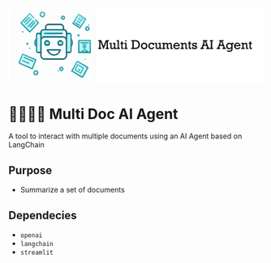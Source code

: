 ![mutlidocs_ai_agents_baneer](./docs/imgs/mutlidocs_ai_agents_baneer.png)
--------------

# 📄📒📰🦜 Multi Doc AI Agent
A tool to interact with multiple documents using an AI Agent based on LangChain 


## Purpose
- Summarize a set of documents

## Dependecies

- `openai`
- `langchain`
- `streamlit`

